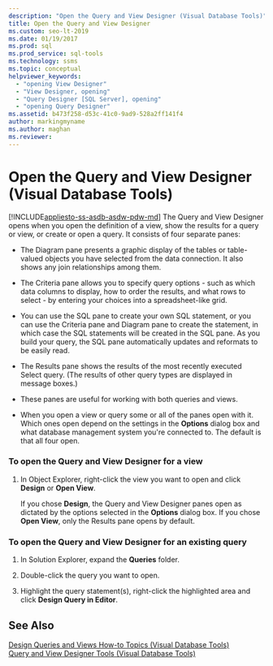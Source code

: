 ```yaml
---
description: "Open the Query and View Designer (Visual Database Tools)"
title: Open the Query and View Designer
ms.custom: seo-lt-2019
ms.date: 01/19/2017
ms.prod: sql
ms.prod_service: sql-tools
ms.technology: ssms
ms.topic: conceptual
helpviewer_keywords: 
  - "opening View Designer"
  - "View Designer, opening"
  - "Query Designer [SQL Server], opening"
  - "opening Query Designer"
ms.assetid: b473f258-d53c-41c0-9ad9-528a2ff141f4
author: markingmyname
ms.author: maghan
ms.reviewer: 
---
```

# Open the Query and View Designer (Visual Database Tools)
[!INCLUDE[appliesto-ss-asdb-asdw-pdw-md](../../includes/applies-to-version/sql-asdb.md)]
The Query and View Designer opens when you open the definition of a view, show the results for a query or view, or create or open a query. It consists of four separate panes:  
  
-   The Diagram pane presents a graphic display of the tables or table-valued objects you have selected from the data connection. It also shows any join relationships among them.  
  
-   The Criteria pane allows you to specify query options - such as which data columns to display, how to order the results, and what rows to select - by entering your choices into a spreadsheet-like grid.  
  
-   You can use the SQL pane to create your own SQL statement, or you can use the Criteria pane and Diagram pane to create the statement, in which case the SQL statements will be created in the SQL pane. As you build your query, the SQL pane automatically updates and reformats to be easily read.  
  
-   The Results pane shows the results of the most recently executed Select query. (The results of other query types are displayed in message boxes.)  
  
-   These panes are useful for working with both queries and views.  
  
-   When you open a view or query some or all of the panes open with it. Which ones open depend on the settings in the **Options** dialog box and what database management system you're connected to. The default is that all four open.  
  
### To open the Query and View Designer for a view  
  
1.  In Object Explorer, right-click the view you want to open and click **Design** or **Open View**.  
  
    If you chose **Design**, the Query and View Designer panes open as dictated by the options selected in the **Options** dialog box. If you chose **Open View**, only the Results pane opens by default.  
  
### To open the Query and View Designer for an existing query  
  
1.  In Solution Explorer, expand the **Queries** folder.  
  
2.  Double-click the query you want to open.  
  
3.  Highlight the query statement(s), right-click the highlighted area and click **Design Query in Editor**.  
  
## See Also  
[Design Queries and Views How-to Topics &#40;Visual Database Tools&#41;](../../ssms/visual-db-tools/design-queries-and-views-how-to-topics-visual-database-tools.md)  
[Query and View Designer Tools &#40;Visual Database Tools&#41;](../../ssms/visual-db-tools/query-and-view-designer-tools-visual-database-tools.md)  
  
